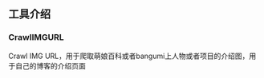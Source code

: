 <!--
 * @Author: MomoTori
 * @Date: 2022-02-21 21:42:52
 * @LastEditors: MomoTori
 * @LastEditTime: 2022-02-21 21:44:40
 * @FilePath: \SmallTools\README.md
 * @Description: 
 * Copyright (c) 2022 by MomoTori, All Rights Reserved. 
-->

## 工具介绍

### CrawlIMGURL

Crawl IMG URL，用于爬取萌娘百科或者bangumi上人物或者项目的介绍图，用于自己的博客的介绍页面